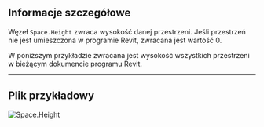 ## Informacje szczegółowe
Węzeł `Space.Height` zwraca wysokość danej przestrzeni. Jeśli przestrzeń nie jest umieszczona w programie Revit, zwracana jest wartość 0.

W poniższym przykładzie zwracana jest wysokość wszystkich przestrzeni w bieżącym dokumencie programu Revit.
___
## Plik przykładowy

![Space.Height](./Revit.Elements.Space.Height_img.jpg)
